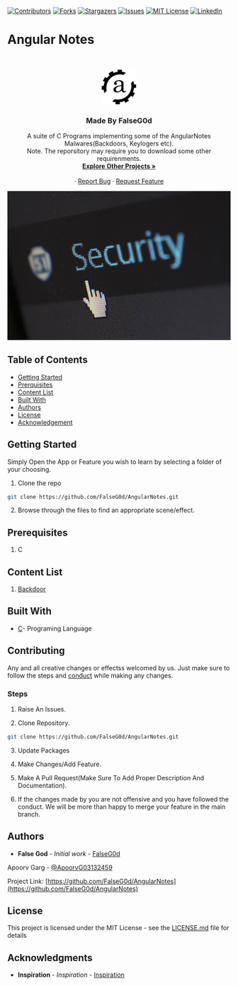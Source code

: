 [![Contributors][contributors-shield]][contributors-url]
[![Forks][forks-shield]][forks-url]
[![Stargazers][stars-shield]][stars-url]
[![Issues][issues-shield]][issues-url]
[![MIT License][license-shield]][license-url]
[![LinkedIn][linkedin-shield]][linkedin-url]

# Angular Notes

<!-- PROJECT LOGO -->
<br />
<p align="center">
  <a href="http://apoorvgarg.herokuapp.com/">
    <img src="https://github.com/FalseG0d/AdvancedDjango/raw/main/images/Logo.png" alt="Logo" width="80" height="80">
  </a>

  <h3 align="center">Made By FalseG0d</h3>

  <p align="center">
    A suite of C Programs implementing some of the AngularNotes Malwares(Backdoors, Keylogers etc). <br>Note. The reporsitory may require you to download some other requirenments.
    <br />
    <a href="https://github.com/FalseG0d?tab=repositories"><strong>Explore Other Projects »</strong></a>
    <br />
    <br />
    ·
    <a href="https://github.com/FalseG0d/AngularNotes/issues">Report Bug</a>
    ·
    <a href="https://github.com/FalseG0d/AngularNotes/issues">Request Feature</a>
  </p>
</p>


![Product Name Screen Shot][product-screenshot]

<!-- TABLE OF CONTENTS -->
## Table of Contents

* [Getting Started](#getting-started)
* [Prerquisites](#prerquisites)
* [Content List](#content-list)
* [Built With](#built-with)
* [Authors](#authors)
* [License](#license)
* [Acknowledgement](#acknowledgments)


## Getting Started

Simply Open the App or Feature you wish to learn by selecting a folder of your choosing.

1. Clone the repo

```sh
git clone https://github.com/FalseG0d/AngularNotes.git
```

2. Browse through the files to find an appropriate scene/effect.


## Prerequisites

1. C

## Content List

1. [Backdoor](/CBackdoor)


## Built With

* [C](#)- Programing Language

## Contributing

Any and all creative changes or effectss welcomed by us. Just make sure to follow the steps and [conduct](CONTRIBUTING.md) while making any changes.

### Steps

1. Raise An Issues.

2. Clone Repository.

```sh
git clone https://github.com/FalseG0d/AngularNotes.git
```

3. Update Packages


4. Make Changes/Add Feature.


5. Make A Pull Request(Make Sure To Add Proper Description And Documentation).


6. If the changes made by you are not offensive and you have followed the conduct. We will be more than happy to merge your feature in the main branch.


## Authors

* **False God** - *Initial work* - [FalseG0d](https://github.com/FalseG0d)

Apoorv Garg - [@ApoorvG03132459](https://twitter.com/ApoorvG03132459)

Project Link: [https://github.com/FalseG0d/AngularNotes](https://github.com/FalseG0d/AngularNotes)

## License

This project is licensed under the MIT License - see the [LICENSE.md](LICENSE.md) file for details

## Acknowledgments

* **Inspiration** - *Inspiration* - [Inspiration](https://youtu.be/2-xNui9H-Ro)

<!-- MARKDOWN LINKS & IMAGES -->
<!-- https://www.markdownguide.org/basic-syntax/#reference-style-links -->
[contributors-shield]: https://img.shields.io/github/contributors/FalseG0d/AngularNotes.svg?style=flat-square
[contributors-url]: https://github.com/FalseG0d/AngularNotes/graphs/contributors
[forks-shield]: https://img.shields.io/github/forks/FalseG0d/AngularNotes.svg?style=flat-square
[forks-url]: https://github.com/FalseG0d/AngularNotes/network/members
[stars-shield]: https://img.shields.io/github/stars/FalseG0d/AngularNotes.svg?style=flat-square
[stars-url]: https://github.com/FalseG0d/AngularNotes/stargazers
[issues-shield]: https://img.shields.io/github/issues/FalseG0d/AngularNotes.svg?style=flat-square
[issues-url]: https://github.com/FalseG0d/AngularNotes/issues
[license-shield]: https://img.shields.io/github/license/FalseG0d/AngularNotes.svg?style=flat-square
[license-url]: https://github.com/FalseG0d/AngularNotes/blob/master/LICENSE.txt
[linkedin-shield]: https://img.shields.io/badge/-LinkedIn-black.svg?style=flat-square&logo=linkedin&colorB=555
[linkedin-url]: https://www.linkedin.com/in/apoorv-garg-137137171/
[product-screenshot]: images/pexels.jpeg